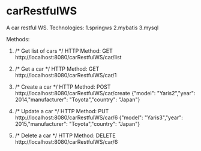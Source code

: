 carRestfulWS
============

A car restful WS. 
Technologies: 
1.springws
2.mybatis
3.mysql

Methods:

1. 	/* Get list of cars */
    HTTP Method: GET
	  http://localhost:8080/carRestfulWS/car/list

2. 	/* Get a car */
    HTTP Method: GET
    http://localhost:8080/carRestfulWS/car/1 

3. /* Create a car */
   HTTP Method: POST
	 http://localhost:8080/carRestfulWS/car/create 
	 {"model": "Yaris2","year": 2014,"manufacturer": "Toyota","country": "Japan"}

4. /* Update a car */
   HTTP Method: PUT
   http://localhost:8080/carRestfulWS/car/6 
   {"model": "Yaris3","year": 2015,"manufacturer": "Toyota","country": "Japan"}

5. /* Delete a car */
   HTTP Method: DELETE
   http://localhost:8080/carRestfulWS/car/6
